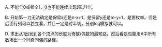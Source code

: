 A. 不能全0或者全1，0也不能连续出现超过1个。

B. 开始第一刀无法确定是保留x还是n-x+1，是保留y还是m-y+1，是要枚举。但是后面行列可以独立看，并且一定是对半切，分别log模拟就可以。

D. 求出从1出发到各个顶点的长度为奇数/偶数的最短路，然后看是否能用A中所有数凑出一个同奇同偶的路径。
